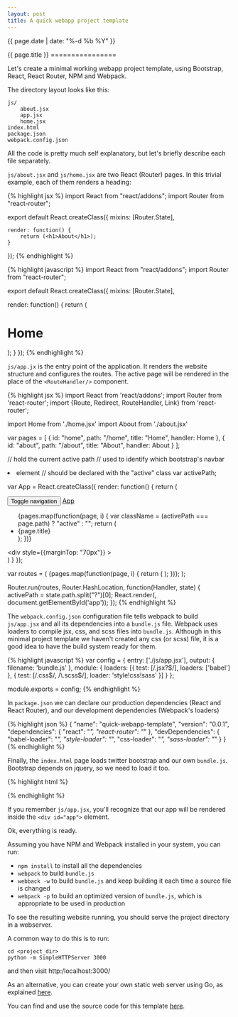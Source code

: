 ```yaml
---
layout: post
title: A quick webapp project template
---
```


<p class="meta">{{ page.date | date: "%-d %b %Y" }}</p>
{{ page.title }}
================

Let's create a minimal working webapp project template, using Bootstrap, React, React Router, NPM and Webpack.

The directory layout looks like this:

```
js/
    about.jsx
    app.jsx
    home.jsx
index.html
package.json
webpack.config.json
```

All the code is pretty much self explanatory, but let's briefly describe each file separately.

```js/about.jsx``` and ```js/home.jsx``` are two React (Router) pages.
In this trivial example, each of them renders a heading:

{% highlight jsx %}
import React from "react/addons";
import Router from "react-router";

export default React.createClass({
    mixins: [Router.State],

    render: function() {
        return (<h1>About</h1>);
    }
});
{% endhighlight %}

{% highlight javascript %}
import React from "react/addons";
import Router from "react-router";

export default React.createClass({
  mixins: [Router.State],

  render: function() {
    return (<h1>Home</h1>);
  }
});
{% endhighlight %}


```js/app.jx``` is the entry point of the application.
It renders the website structure and configures the routes.
The active page will be rendered in the place of the ```<RouteHandler/>``` component.

{% highlight jsx %}
import React from 'react/addons';
import Router from 'react-router';
import {Route, Redirect, RouteHandler, Link} from 'react-router';

import Home  from './home.jsx'
import About from './about.jsx'

var pages = [
  { id: "home",  path: "/home",  title: "Home",  handler: Home  },
  { id: "about", path: "/about", title: "About", handler: About }
];

// hold the current active path
// used to identify which bootstrap's navbar <li> element
// should be declared with the "active" class
var activePath;

var App = React.createClass({
  render: function() {
    return (
      <div>
        <nav className="navbar navbar-default navbar-fixed-top">
          <div className="container">
            <div className="navbar-header">
              <button type="button" className="navbar-toggle collapsed"
                data-toggle="collapse"
                data-target="#navbar"
                aria-expanded="false" aria-controls="navbar">
                <span className="sr-only">Toggle navigation</span>
                <span className="glyphicon glyphicon-menu-hamburger"></span>
              </button>
              <a className="navbar-brand" href="/">App</a>
            </div>
            <div id="navbar" className="collapse navbar-collapse">
              <ul className="nav navbar-nav">
                {pages.map(function(page, i) {
                  var className = (activePath === page.path) ? "active" : "";
                  return (
                    <li key={i} className={className}>
                      <Link to={page.path}>{page.title}</Link>
                    </li>
                  );
                })}
              </ul>
            </div>
          </div>
        </nav>
        <div className="container">
          <div style={{marginTop: "70px"}} >
            <RouteHandler/>
          </div>
        </div>
      </div>
    )
  }
});

var routes = (
  <Route handler={App}>
    {pages.map(function(page, i) {
      return (
          <Route key={i}
            name={page.id}
            path={page.path}
            handler={page.handler}/>
      );
    })};
    <Redirect from="/" to="home" />
  </Route>
);

Router.run(routes, Router.HashLocation, function(Handler, state) {
  activePath = state.path.split("?")[0];
  React.render(<Handler />, document.getElementById('app'));
});
{% endhighlight %}


The ```webpack.config.json``` configuration file tells webpack to build
```js/app.jsx``` and all its dependencies into a ```bundle.js``` file.
Webpack uses loaders to compile jsx, css, and scss files into ```bundle.js```.
Although in this minimal project template we haven't created any css (or scss) file,
it is a good idea to have the build system ready for them.

{% highlight javascript %}
var config = {
  entry: ['./js/app.jsx'],
  output: {
    filename: 'bundle.js'
  },
  module: {
    loaders: [{
      test: [/\.jsx?$/],
      loaders: ['babel']
    }, {
      test: [/\.css$/, /\.scss$/],
      loader: 'style!css!sass'
    }]
  }
};

module.exports = config;
{% endhighlight %}


In ```package.json``` we can declare our production dependencies (React and React Router),
and our development dependencies (Webpack's loaders)

{% highlight json %}
{
  "name": "quick-webapp-template",
  "version": "0.0.1",
  "dependencies": {
    "react": "*",
    "react-router": "*"
  },
  "devDependencies": {
    "babel-loader": "*",
    "style-loader": "*",
    "css-loader": "*",
    "sass-loader": "*"
  }
}
{% endhighlight %}


Finally, the ```index.html``` page loads twitter bootstrap and our own ```bundle.js```.
Bootstrap depends on jquery, so we need to load it too.

{% highlight html %}
<!DOCTYPE html>
<html lang="en">
<head>
  <meta charset="utf-8">
  <meta http-equiv="X-UA-Compatible" content="IE=edge">
  <meta name="viewport" content="width=device-width, initial-scale=1">
  <title>App</title>
  <link href="/bootstrap.min.css" rel="stylesheet">
  <!--[if lt IE 9]>
  <script src="/html5shiv.min.js"></script>
  <script src="/respond.min.js"></script>
  <![endif]-->
</head>
<body>
  <div id="app"></div>
  <script src="/jquery.min.js"></script>
  <script src="/bootstrap.min.js"></script>
  <script src="/bundle.js"></script>
</body>
</html>
{% endhighlight %}

If you remember ```js/app.jsx```, you'll recognize that our app will be rendered inside the ```<div id="app">``` element.

Ok, everything is ready.

Assuming you have NPM and Webpack installed in your system, you can run:

- ```npm install``` to install all the dependencies
- ```webpack``` to build ```bundle.js```
- ```webback -w``` to build ```bundle.js``` and keep building it each time a source file is changed
- ```webpack -p``` to build an optimized version of ```bundle.js```, which is appropriate to be used in production

To see the resulting website running, you should serve the project directory in a webserver.

A common way to do this is to run:
```
cd <project_dir>
python -m SimpleHTTPServer 3000
```

and then visit http:/localhost:3000/


As an alternative, you can create your own static web server using Go, as explained
[here](http://dfreire.github.io/2015/06/24/using-echo-to-serve-a-static-files-folder.html).

You can find and use the source code for this template
[here](https://github.com/dfreire/quick-webapp-template).
